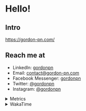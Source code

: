 # Hello!

## Intro

<https://gordon-pn.com/>

## Reach me at

- LinkedIn: [gordonpn](https://www.linkedin.com/in/gordonpn/)
- Email: [contact@gordon-pn.com](mailto:contact@gordon-pn.com)
- Facebook Messenger: [gordonpn](https://www.messenger.com/t/Gordonpn)
- Twitter: [@gordonpn](https://twitter.com/Gordonpn)
- Instagram: [@gordonpn](https://www.instagram.com/gordonpn/)

<details>
  <summary>Metrics</summary>

  <img align="center" src="https://github.com/gordonpn/gordonpn/blob/master/github-metrics.svg" alt="GitHub Metrics">

</details>

<details>
  <summary>WakaTime</summary>

  <!--START_SECTION:waka-->
📊 **This Week I Spent My Time On** 

```text
💬 Programming Languages: 
Other                    9 hrs 55 mins       ████████░░░░░░░░░░░░░░░░░   30.37 % 
Java                     8 hrs 27 mins       ██████░░░░░░░░░░░░░░░░░░░   25.89 % 
TypeScript               2 hrs 50 mins       ██░░░░░░░░░░░░░░░░░░░░░░░   08.69 % 
Logos                    2 hrs 49 mins       ██░░░░░░░░░░░░░░░░░░░░░░░   08.66 % 
INI                      2 hrs 2 mins        ██░░░░░░░░░░░░░░░░░░░░░░░   06.23 % 

🔥 Editors: 
Chrome                   16 hrs 1 min        ████████████░░░░░░░░░░░░░   49.05 % 
IntelliJ IDEA            6 hrs 52 mins       █████░░░░░░░░░░░░░░░░░░░░   21.04 % 
Slack                    2 hrs 17 mins       ██░░░░░░░░░░░░░░░░░░░░░░░   07.03 % 
iTerm2                   1 hr 24 mins        █░░░░░░░░░░░░░░░░░░░░░░░░   04.34 % 
VS Code                  1 hr 15 mins        █░░░░░░░░░░░░░░░░░░░░░░░░   03.84 % 
```


 Last Updated on 24/02/2025 16:28:20 UTC
<!--END_SECTION:waka-->
</details>
